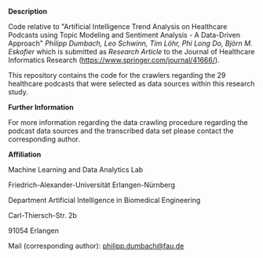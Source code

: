 **Description**

Code relative to "Artificial Intelligence Trend Analysis on Healthcare Podcasts using Topic Modeling and Sentiment Analysis - A Data-Driven Approach" *Philipp Dumbach, Leo Schwinn, Tim Löhr, Phi Long Do, Björn M. Eskofier* which is submitted as *Research Article* to the Journal of Healthcare Informatics Research (https://www.springer.com/journal/41666/).

This repository contains the code for the crawlers regarding the 29 healthcare podcasts that were selected as data sources within this research study.

**Further Information**

For more information regarding the data crawling procedure regarding the podcast data sources and the transcribed data set please contact the corresponding author.

**Affiliation**

Machine Learning and Data Analytics Lab

Friedrich-Alexander-Universität Erlangen-Nürnberg

Department Artificial Intelligence in Biomedical Engineering

Carl-Thiersch-Str. 2b

91054 Erlangen

Mail (corresponding author): philipp.dumbach@fau.de
